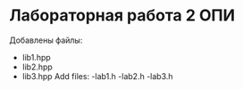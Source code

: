 # Лабораторная работа 2 ОПИ
Добавлены файлы:
- lib1.hpp
- lib2.hpp
- lib3.hpp
Add files:
-lab1.h
-lab2.h
-lab3.h
